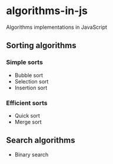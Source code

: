 # algorithms-in-js
Algorithms implementations in JavaScript

## Sorting algorithms

### Simple sorts
- Bubble sort
- Selection sort
- Insertion sort
### Efficient sorts
- Quick sort
- Merge sort

## Search algorithms
- Binary search
